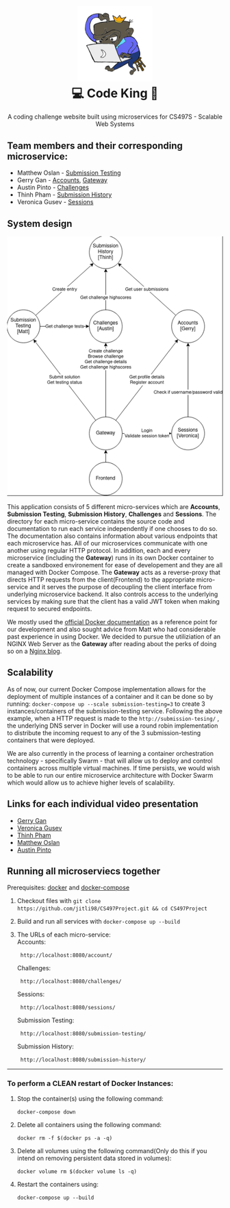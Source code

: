 

<h1 align="center">
  <a href="http://codeking.codes/">
    <img src="img/logo.png"   width=35% height=35%><br/>
  </a>
  💻 Code King 👑
</h1>
<p align="center" justify="center">  A coding challenge website built using microservices for CS497S - Scalable Web Systems </p>


## Team members and their corresponding microservice:
* Matthew Oslan - [Submission Testing](https://github.com/jitli98/CS497Project/tree/master/submission-testing)
* Gerry Gan - [Accounts](https://github.com/jitli98/CS497Project/tree/master/IdentityManagement), [Gateway](https://github.com/jitli98/CS497Project/tree/master/Gateway)
* Austin Pinto - [Challenges](https://github.com/austinmp/code-king/tree/main/challenges)
* Thinh Pham - [Submission History](https://github.com/jitli98/CS497Project/tree/master/submission-history)
* Veronica Gusev - [Sessions](https://github.com/jitli98/CS497Project/tree/master/sessions)


## System design

![Alt text](img/microservice-architecture.png)

This application consists of 5 different micro-services which are **Accounts**, **Submission Testing**, **Submission History**, **Challenges** and **Sessions**. The directory for each micro-service contains the source code and documentation to run each service independently if one chooses to do so. The documentation also contains information about various endpoints that each microservice has. All of our microservices communicate with one another using regular HTTP protocol. In addition, each and every microservice (including the **Gateway**) runs in its own Docker container to create a sandboxed environement for ease of developement and they are all managed with Docker Compose. The **Gateway** acts as a reverse-proxy that directs HTTP requests from the client(Frontend) to the appropriate micro-service and it serves the purpose of decoupling the client interface from underlying microservice backend. It also controls access to the underlying services by making sure that the client has a valid JWT token when making request to secured endpoints. 

We mostly used the [official Docker documentation](https://docs.docker.com/get-started/) as a reference point for our development and also sought advice from Matt who had considerable past experience in using Docker. We decided to pursue the utiliziation of an NGINX Web Server as the **Gateway** after reading about the perks of doing so on a [Nginx blog](https://www.nginx.com/blog/building-microservices-using-an-api-gateway/).

## Scalability

As of now, our current Docker Compose implementation allows for the deployment of multiple instances of a container and it can be done so by running: `docker-compose up --scale submission-testing=3` to create 3 instances/containers of the submission-testing service. Following the above example, when a HTTP request is made to the `http://submission-tesing/` , the underlying DNS server in Docker will use a round robin implementation to distribute the incoming request to any of the 3 submission-testing containers that were deployed. 

We are also currently in the process of learning a container orchestration technology - specifically Swarm - that will allow us to deploy and control containers across multiple virtual machines. If time persists, we would wish to be able to run our entire microservice architecture with Docker Swarm which would allow us to achieve higher levels of scalability.

## Links for each individual video presentation
* [Gerry Gan](https://youtu.be/Sl-UmJx18_U)
* [Veronica Gusev]()
* [Thinh Pham]()
* [Matthew Oslan]()
* [Austin Pinto]()


## Running all microserviecs together 

Prerequisites: [docker](https://docs.docker.com/engine/install/) and [docker-compose](https://docs.docker.com/compose/install/)

1. Checkout files with `git clone https://github.com/jitli98/CS497Project.git && cd CS497Project`

2. Build and run all services with `docker-compose up --build`

3. The URLs of each micro-service: \
    Accounts:
    ```
     http://localhost:8080/account/
    ```
    Challenges:
    ```
     http://localhost:8080/challenges/
    ```
    Sessions:
    ```
     http://localhost:8080/sessions/
    ```
    Submission Testing:
    ```
     http://localhost:8080/submission-testing/
    ```
    Submission History:
    ```
     http://localhost:8080/submission-history/
    ```

<hr>

### To perform a CLEAN restart of Docker Instances:
1. Stop the container(s) using the following command:
    ```
    docker-compose down
    ```
2. Delete all containers using the following command:
    ```
    docker rm -f $(docker ps -a -q)
    ``` 
3. Delete all volumes using the following command(Only do this if you intend on removing persistent data stored in volumes):
    ```
    docker volume rm $(docker volume ls -q)
    ``` 
4. Restart the containers using:
    ```
    docker-compose up --build
    ```

